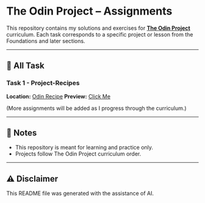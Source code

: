 # The Odin Project – Assignments

This repository contains my solutions and exercises for **[The Odin Project](https://www.theodinproject.com/)** curriculum.
Each task corresponds to a specific project or lesson from the Foundations and later sections.

---

## 📂 All Task

### Task 1 - Project-Recipes

**Location:** [Odin Recipe](https://github.com/LazyofLife/The-Odin-Project-Assigments/tree/main/Foundation/Task-1-Odin-Recipes)
**Preview:** [Click Me]()

(More assignments will be added as I progress through the curriculum.)

---

## 📌 Notes

* This repository is meant for learning and practice only.
* Projects follow The Odin Project curriculum order.

---

## ⚠️ Disclaimer

This README file was generated with the assistance of AI.